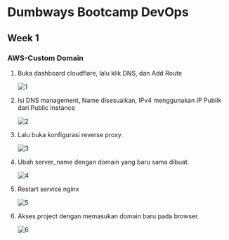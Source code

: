 # Dumbways Bootcamp DevOps
## Week 1
### AWS-Custom Domain


1. Buka dashboard cloudflare, lalu klik DNS, dan Add Route
   
   ![1]()

2. Isi DNS management, Name disesuaikan, IPv4 menggunakan IP Publik dari Public Instance

   ![2]()

3. Lalu buka konfigurasi reverse proxy.

    ![3]()

4. Ubah server_name dengan domain yang baru sama dibuat.
   
   ![4]()

5. Restart service nginx
   
   ![5]()

6. Akses project dengan memasukan domain baru pada browser.

    ![6]()